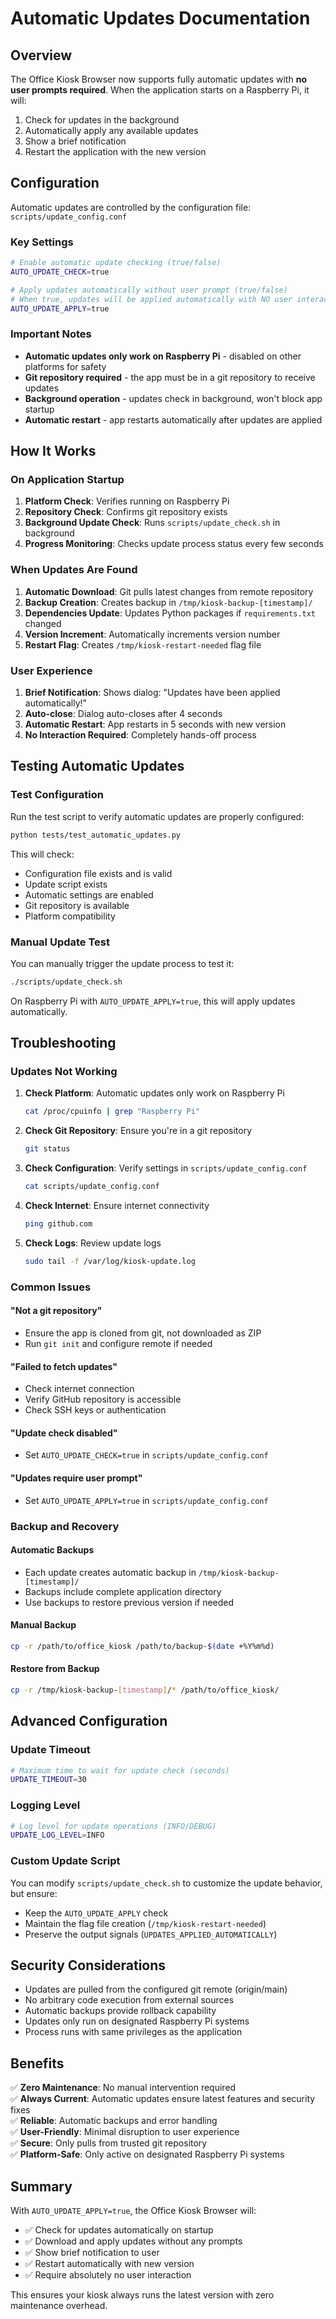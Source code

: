 # Automatic Updates Documentation

## Overview

The Office Kiosk Browser now supports fully automatic updates with **no user prompts required**. When the application starts on a Raspberry Pi, it will:

1. Check for updates in the background
2. Automatically apply any available updates
3. Show a brief notification
4. Restart the application with the new version

## Configuration

Automatic updates are controlled by the configuration file: `scripts/update_config.conf`

### Key Settings

```bash
# Enable automatic update checking (true/false)
AUTO_UPDATE_CHECK=true

# Apply updates automatically without user prompt (true/false)
# When true, updates will be applied automatically with NO user interaction
AUTO_UPDATE_APPLY=true
```

### Important Notes

- **Automatic updates only work on Raspberry Pi** - disabled on other platforms for safety
- **Git repository required** - the app must be in a git repository to receive updates
- **Background operation** - updates check in background, won't block app startup
- **Automatic restart** - app restarts automatically after updates are applied

## How It Works

### On Application Startup

1. **Platform Check**: Verifies running on Raspberry Pi
2. **Repository Check**: Confirms git repository exists
3. **Background Update Check**: Runs `scripts/update_check.sh` in background
4. **Progress Monitoring**: Checks update process status every few seconds

### When Updates Are Found

1. **Automatic Download**: Git pulls latest changes from remote repository
2. **Backup Creation**: Creates backup in `/tmp/kiosk-backup-[timestamp]/`
3. **Dependencies Update**: Updates Python packages if `requirements.txt` changed
4. **Version Increment**: Automatically increments version number
5. **Restart Flag**: Creates `/tmp/kiosk-restart-needed` flag file

### User Experience

1. **Brief Notification**: Shows dialog: "Updates have been applied automatically!"
2. **Auto-close**: Dialog auto-closes after 4 seconds
3. **Automatic Restart**: App restarts in 5 seconds with new version
4. **No Interaction Required**: Completely hands-off process

## Testing Automatic Updates

### Test Configuration

Run the test script to verify automatic updates are properly configured:

```bash
python tests/test_automatic_updates.py
```

This will check:
- Configuration file exists and is valid
- Update script exists
- Automatic settings are enabled
- Git repository is available
- Platform compatibility

### Manual Update Test

You can manually trigger the update process to test it:

```bash
./scripts/update_check.sh
```

On Raspberry Pi with `AUTO_UPDATE_APPLY=true`, this will apply updates automatically.

## Troubleshooting

### Updates Not Working

1. **Check Platform**: Automatic updates only work on Raspberry Pi
   ```bash
   cat /proc/cpuinfo | grep "Raspberry Pi"
   ```

2. **Check Git Repository**: Ensure you're in a git repository
   ```bash
   git status
   ```

3. **Check Configuration**: Verify settings in `scripts/update_config.conf`
   ```bash
   cat scripts/update_config.conf
   ```

4. **Check Internet**: Ensure internet connectivity
   ```bash
   ping github.com
   ```

5. **Check Logs**: Review update logs
   ```bash
   sudo tail -f /var/log/kiosk-update.log
   ```

### Common Issues

#### "Not a git repository"
- Ensure the app is cloned from git, not downloaded as ZIP
- Run `git init` and configure remote if needed

#### "Failed to fetch updates"
- Check internet connection
- Verify GitHub repository is accessible
- Check SSH keys or authentication

#### "Update check disabled"
- Set `AUTO_UPDATE_CHECK=true` in `scripts/update_config.conf`

#### "Updates require user prompt"
- Set `AUTO_UPDATE_APPLY=true` in `scripts/update_config.conf`

### Backup and Recovery

#### Automatic Backups
- Each update creates automatic backup in `/tmp/kiosk-backup-[timestamp]/`
- Backups include complete application directory
- Use backups to restore previous version if needed

#### Manual Backup
```bash
cp -r /path/to/office_kiosk /path/to/backup-$(date +%Y%m%d)
```

#### Restore from Backup
```bash
cp -r /tmp/kiosk-backup-[timestamp]/* /path/to/office_kiosk/
```

## Advanced Configuration

### Update Timeout
```bash
# Maximum time to wait for update check (seconds)
UPDATE_TIMEOUT=30
```

### Logging Level
```bash
# Log level for update operations (INFO/DEBUG)
UPDATE_LOG_LEVEL=INFO
```

### Custom Update Script
You can modify `scripts/update_check.sh` to customize the update behavior, but ensure:
- Keep the `AUTO_UPDATE_APPLY` check
- Maintain the flag file creation (`/tmp/kiosk-restart-needed`)
- Preserve the output signals (`UPDATES_APPLIED_AUTOMATICALLY`)

## Security Considerations

- Updates are pulled from the configured git remote (origin/main)
- No arbitrary code execution from external sources
- Automatic backups provide rollback capability
- Updates only run on designated Raspberry Pi systems
- Process runs with same privileges as the application

## Benefits

✅ **Zero Maintenance**: No manual intervention required  
✅ **Always Current**: Automatic updates ensure latest features and security fixes  
✅ **Reliable**: Automatic backups and error handling  
✅ **User-Friendly**: Minimal disruption to user experience  
✅ **Secure**: Only pulls from trusted git repository  
✅ **Platform-Safe**: Only active on designated Raspberry Pi systems  

## Summary

With `AUTO_UPDATE_APPLY=true`, the Office Kiosk Browser will:
- ✅ Check for updates automatically on startup
- ✅ Download and apply updates without any prompts
- ✅ Show brief notification to user
- ✅ Restart automatically with new version
- ✅ Require absolutely no user interaction

This ensures your kiosk always runs the latest version with zero maintenance overhead.
